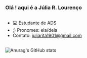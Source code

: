 ### Olá ! aqui é a Júlia R. Lourenço

##

- 💻 Estudante de ADS
- ;) Pronomes: ela/dela
- Contato: juliarita1901@gmail.com

##

![Anurag's GitHub stats](https://github-readme-stats.vercel.app/api?username=anuraghazra&show_icons=true&bg_color=00ced1)
 
